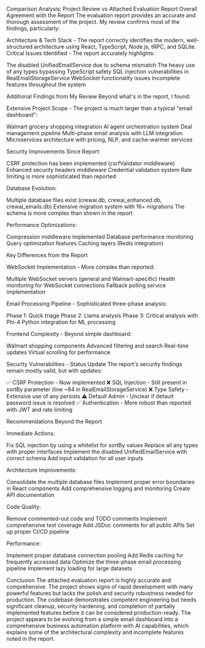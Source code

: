 Comparison Analysis: Project Review vs Attached Evaluation Report
Overall Agreement with the Report
The evaluation report provides an accurate and thorough assessment of the project. My review confirms most of the findings, particularly:

Architecture & Tech Stack - The report correctly identifies the modern, well-structured architecture using React, TypeScript, Node.js, tRPC, and SQLite.
Critical Issues Identified - The report accurately highlights:

The disabled UnifiedEmailService due to schema mismatch
The heavy use of any types bypassing TypeScript safety
SQL injection vulnerabilities in RealEmailStorageService
WebSocket functionality issues
Incomplete features throughout the system



Additional Findings from My Review
Beyond what's in the report, I found:

Extensive Project Scope - The project is much larger than a typical "email dashboard":

Walmart grocery shopping integration
AI agent orchestration system
Deal management pipeline
Multi-phase email analysis with LLM integration
Microservices architecture with pricing, NLP, and cache-warmer services


Security Improvements Since Report:

CSRF protection has been implemented (csrfValidator middleware)
Enhanced security headers middleware
Credential validation system
Rate limiting is more sophisticated than reported


Database Evolution:

Multiple database files exist (crewai.db, crewai_enhanced.db, crewai_emails.db)
Extensive migration system with 16+ migrations
The schema is more complex than shown in the report


Performance Optimizations:

Compression middleware implemented
Database performance monitoring
Query optimization features
Caching layers (Redis integration)



Key Differences from the Report

WebSocket Implementation - More complex than reported:

Multiple WebSocket servers (general and Walmart-specific)
Health monitoring for WebSocket connections
Fallback polling service implementation


Email Processing Pipeline - Sophisticated three-phase analysis:

Phase 1: Quick triage
Phase 2: Llama analysis
Phase 3: Critical analysis with Phi-4
Python integration for ML processing


Frontend Complexity - Beyond simple dashboard:

Walmart shopping components
Advanced filtering and search
Real-time updates
Virtual scrolling for performance



Security Vulnerabilities - Status Update
The report's security findings remain mostly valid, but with updates:

✅ CSRF Protection - Now implemented
❌ SQL Injection - Still present in sortBy parameter (line ~84 in RealEmailStorageService)
❌ Type Safety - Extensive use of any persists
⚠️ Default Admin - Unclear if default password issue is resolved
✅ Authentication - More robust than reported with JWT and rate limiting

Recommendations Beyond the Report

Immediate Actions:

Fix SQL injection by using a whitelist for sortBy values
Replace all any types with proper interfaces
Implement the disabled UnifiedEmailService with correct schema
Add input validation for all user inputs


Architecture Improvements:

Consolidate the multiple database files
Implement proper error boundaries in React components
Add comprehensive logging and monitoring
Create API documentation


Code Quality:

Remove commented-out code and TODO comments
Implement comprehensive test coverage
Add JSDoc comments for all public APIs
Set up proper CI/CD pipeline


Performance:

Implement proper database connection pooling
Add Redis caching for frequently accessed data
Optimize the three-phase email processing pipeline
Implement lazy loading for large datasets



Conclusion
The attached evaluation report is highly accurate and comprehensive. The project shows signs of rapid development with many powerful features but lacks the polish and security robustness needed for production. The codebase demonstrates competent engineering but needs significant cleanup, security hardening, and completion of partially implemented features before it can be considered production-ready.
The project appears to be evolving from a simple email dashboard into a comprehensive business automation platform with AI capabilities, which explains some of the architectural complexity and incomplete features noted in the report.